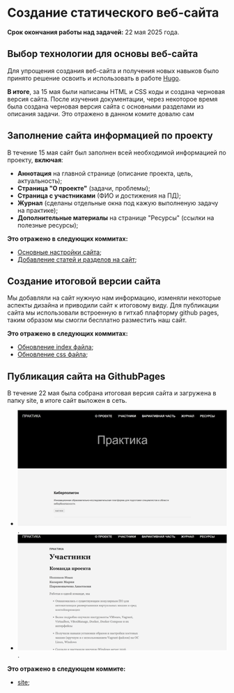 # Создание статического веб-сайта
**Срок окончания работы над задачей:** 22 мая 2025 года.

## Выбор технологии для основы веб-сайта
Для упрощения создания веб-сайта и получения новых навыков было принято решение освоить и использовать в работе 
[Hugo](https://gohugo.io).     

**В итоге**, за 15 мая были написаны HTML и CSS коды и создана черновая версия сайта.
После изучения документации, через некоторое время была создана черновая версия сайта с основными разделами из описания 
задачи.
Это отражено в данном комите довалю сам

## Заполнение сайта информацией по проекту
В течение 15 мая сайт был заполнен всей необходимой информацией по проекту, **включая**:
- **Аннотация** на главной странице (описание проекта, цель, актуальность);
- **Страница "О проекте"** (задачи, проблемы);
- **Страница с участниками** (ФИО и достижения на ПД);
- **Журнал** (сделаны отдельные окна под кажую выполненую задачу на практике);
- **Дополнительные материалы** на странице "Ресурсы" (ссылки на полезные ресурсы);

**Это отражено в следующих коммитах:**
- [Основные настройки сайта](https://github.com/Galaxy-1337/practice/commit/5ba427305c86632e6a5541a57b8675eda65e5df0);
- [Добавление статей и разделов на сайт](https://github.com/Galaxy-1337/practice/commit/e444a23119d22986b89e767e60997f4da0b6a25f);

## Создание итоговой версии сайта
Мы добавляли на сайт нужную нам информацию, изменяли некоторые аспекты дизайна и приводили сайт к итоговому виду.
Для публикации сайта мы использовали встроенную в гитхаб плафторму github pages, таким образом мы смогли бесплатно разместить наш сайт.
 
**Это отражено в следующих коммитах:**
- [Обновление index файла](https://github.com/Galaxy-1337/practice/commit/0f273dbc68c914bc3f6dd4f3222bbbd024870d9b);
- [Обновление css файла](https://github.com/Galaxy-1337/practice/commit/81a79066daac0870906c73fd3c391a97424acef4);

## Публикация сайта на GithubPages
В течение 22 мая была собрана итоговая версия сайта и загружена в папку site, в итоге сайт 
выложен в сеть.

- ![Готовый сайт](https://github.com/Galaxy-1337/practice/blob/gh-pages/images/pic1.png).
- ![Готовый сайт](https://github.com/Galaxy-1337/practice/blob/gh-pages/images/pic2.png).
  
**Это отражено в следующем коммите:**
- [site](https://github.com/Galaxy-1337/practice/commit/a535cbece30d0614165998b40e62d4ab3555220f);

